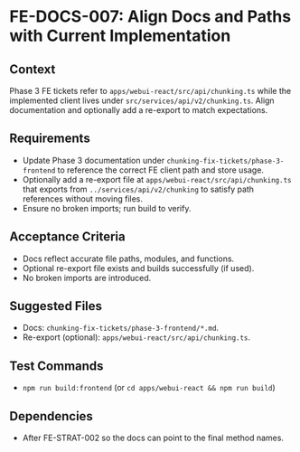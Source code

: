# FE-DOCS-007: Align Docs and Paths with Current Implementation

## Context
Phase 3 FE tickets refer to `apps/webui-react/src/api/chunking.ts` while the implemented client lives under `src/services/api/v2/chunking.ts`. Align documentation and optionally add a re-export to match expectations.

## Requirements
- Update Phase 3 documentation under `chunking-fix-tickets/phase-3-frontend` to reference the correct FE client path and store usage.
- Optionally add a re-export file at `apps/webui-react/src/api/chunking.ts` that exports from `../services/api/v2/chunking` to satisfy path references without moving files.
- Ensure no broken imports; run build to verify.

## Acceptance Criteria
- Docs reflect accurate file paths, modules, and functions.
- Optional re-export file exists and builds successfully (if used).
- No broken imports are introduced.

## Suggested Files
- Docs: `chunking-fix-tickets/phase-3-frontend/*.md`.
- Re-export (optional): `apps/webui-react/src/api/chunking.ts`.

## Test Commands
- `npm run build:frontend` (or `cd apps/webui-react && npm run build`)

## Dependencies
- After FE-STRAT-002 so the docs can point to the final method names.
